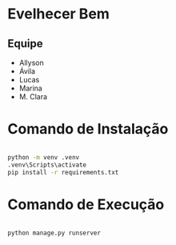 # Evelhecer Bem

## Equipe

- Allyson
- Ávila
- Lucas
- Marina
- M. Clara

# Comando de Instalação

```bash

python -m venv .venv
.venv\Scripts\activate
pip install -r requirements.txt

```

# Comando de Execução

```bash

python manage.py runserver

```